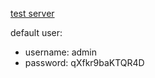 

[test server](https://staging.centralhardware.synology.me/graphiql)

default user: 

- username: admin
- password: qXfkr9baKTQR4D
